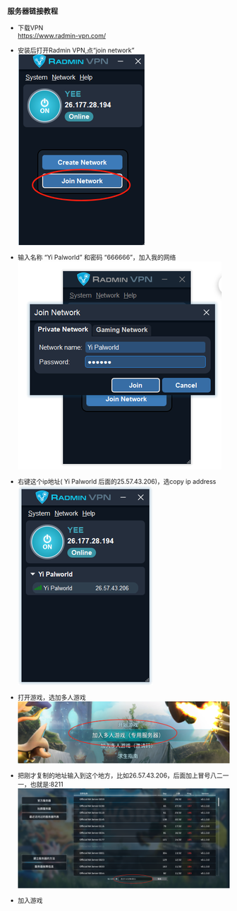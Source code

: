 ### 服务器链接教程

- 下载VPN  
  https://www.radmin-vpn.com/
- 安装后打开Radmin VPN,点“join network”   
      <img src="Image/Game/pal1.png" alt="Logo">
- 输入名称 “Yi Palworld” 和密码 “666666”，加入我的网络  
      <img src="Image/Game/pal2.png" alt="Logo">
- 右键这个ip地址( Yi Palworld 后面的25.57.43.206)，选copy ip address  
      <img src="Image/Game/pal3.png" alt="Logo">
- 打开游戏，选加多人游戏  
      <img src="Image/Game/pal4.png" alt="Logo">
- 把刚才复制的地址输入到这个地方，比如26.57.43.206，后面加上冒号八二一一，也就是:8211
      <img src="Image/Game/pal5.png" alt="Logo">
  
- 加入游戏
